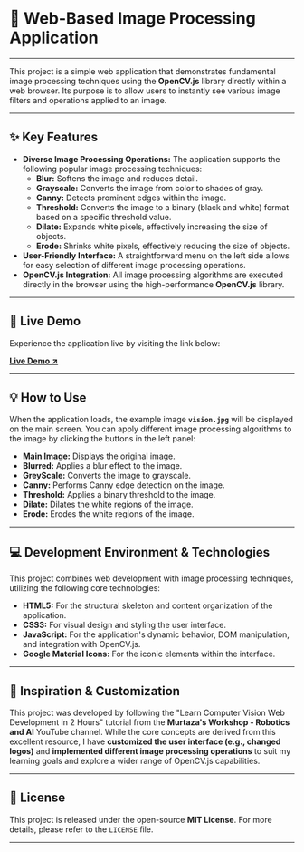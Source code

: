 
# 📸 Web-Based Image Processing Application

---

This project is a simple web application that demonstrates fundamental image processing techniques using the **OpenCV.js** library directly within a web browser. Its purpose is to allow users to instantly see various image filters and operations applied to an image.

---

## ✨ Key Features

* **Diverse Image Processing Operations:** The application supports the following popular image processing techniques:
    * **Blur:** Softens the image and reduces detail.
    * **Grayscale:** Converts the image from color to shades of gray.
    * **Canny:** Detects prominent edges within the image.
    * **Threshold:** Converts the image to a binary (black and white) format based on a specific threshold value.
    * **Dilate:** Expands white pixels, effectively increasing the size of objects.
    * **Erode:** Shrinks white pixels, effectively reducing the size of objects.
* **User-Friendly Interface:** A straightforward menu on the left side allows for easy selection of different image processing operations.
* **OpenCV.js Integration:** All image processing algorithms are executed directly in the browser using the high-performance **OpenCV.js** library.

---

## 🚀 Live Demo

Experience the application live by visiting the link below:

[**Live Demo ↗**](https://fuatsuzer.com/CV&Web-Basics/index.html)

---

## 💡 How to Use

When the application loads, the example image **`vision.jpg`** will be displayed on the main screen. You can apply different image processing algorithms to the image by clicking the buttons in the left panel:

* **Main Image:** Displays the original image.
* **Blurred:** Applies a blur effect to the image.
* **GreyScale:** Converts the image to grayscale.
* **Canny:** Performs Canny edge detection on the image.
* **Threshold:** Applies a binary threshold to the image.
* **Dilate:** Dilates the white regions of the image.
* **Erode:** Erodes the white regions of the image.

---

## 💻 Development Environment & Technologies

This project combines web development with image processing techniques, utilizing the following core technologies:

* **HTML5:** For the structural skeleton and content organization of the application.
* **CSS3:** For visual design and styling the user interface.
* **JavaScript:** For the application's dynamic behavior, DOM manipulation, and integration with OpenCV.js.
* **Google Material Icons:** For the iconic elements within the interface.

---

## 📝 Inspiration & Customization

This project was developed by following the "Learn Computer Vision Web Development in 2 Hours" tutorial from the **Murtaza's Workshop - Robotics and AI** YouTube channel. While the core concepts are derived from this excellent resource, I have **customized the user interface (e.g., changed logos)** and **implemented different image processing operations** to suit my learning goals and explore a wider range of OpenCV.js capabilities.

---


## 📄 License

This project is released under the open-source **MIT License**. For more details, please refer to the `LICENSE` file.

---
